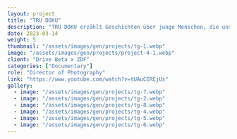 ```yaml
---
layout: project
title: "TRU DOKU"
description: "TRU DOKU erzählt Geschichten über junge Menschen, die uns Mut machen in schwierigen Zeiten. Menschen, die sich ihrem Schicksal stellen, Widerstände überwinden und sichtbar machen, was in unserer Welt oft im Verborgenen bleibt."
date: 2023-03-14
weight: 5
thumbnail: "/assets/images/gen/projects/tg-1.webp"
image: "/assets/images/gen/projects/project-4-1.webp"
client: "Drive Beta x ZDF"
categories: ["Documentary"]
role: "Director of Photography"
link: "https://www.youtube.com/watch?v=tUAuCEREjUs"
gallery:
  - image: "/assets/images/gen/projects/tg-7.webp"
  - image: "/assets/images/gen/projects/tg-2.webp"
  - image: "/assets/images/gen/projects/tg-8.webp"
  - image: "/assets/images/gen/projects/tg-4.webp"
  - image: "/assets/images/gen/projects/tg-5.webp"
  - image: "/assets/images/gen/projects/tg-6.webp"
---
```


